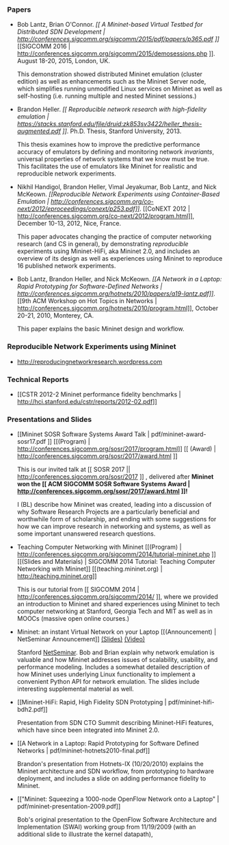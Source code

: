 ### Papers

<!-- was: pdf/mininet-conext12.pdf -->

* Bob Lantz, Brian O'Connor. *[[ A Mininet-based Virtual Testbed for Distributed SDN Development | http://conferences.sigcomm.org/sigcomm/2015/pdf/papers/p365.pdf ]]* [[SIGCOMM 2016 | http://conferences.sigcomm.org/sigcomm/2015/demosessions.php ]]. August 18-20, 2015, London, UK.

  This demonstration showed distributed Mininet emulation (cluster edition) as well as enhancements such as the Mininet Server node, which simplifies running unmodified Linux services on Mininet as well as self-hosting (i.e. running multiple and nested Mininet sessions.)

* Brandon Heller. *[[ Reproducible network research with high-fidelity emulation | https://stacks.stanford.edu/file/druid:zk853sv3422/heller_thesis-augmented.pdf ]]*. Ph.D. Thesis, Stanford University, 2013.

  This thesis examines how to improve the predictive performance accuracy of emulators by defining and monitoring network *invariants*, universal properties of network systems that we know must be true. This facilitates the use of emulators like Mininet for realistic and reproducible network experiments.

* Nikhil Handigol, Brandon Heller, Vimal Jeyakumar, Bob Lantz, and Nick McKeown. *[[Reproducible Network Experiments using Container-Based Emulation | http://conferences.sigcomm.org/co-next/2012/eproceedings/conext/p253.pdf]]*. [[CoNEXT 2012 | http://conferences.sigcomm.org/co-next/2012/program.html]], December 10-13, 2012, Nice, France.

  This paper advocates changing the practice of computer networking research (and CS in general),
by demonstrating *reproducible* experiments using Mininet-HiFi, aka Mininet 2.0, and includes an overview of
its design as well as experiences using Mininet to reproduce 16 published network experiments.

<!-- was: pdf/a19-lantz.pdf -->

* Bob Lantz, Brandon Heller, and Nick McKeown. *[[A Network in a Laptop: Rapid Prototyping for Software-Defined Networks | http://conferences.sigcomm.org/hotnets/2010/papers/a19-lantz.pdf]]*. [[9th ACM Workshop on Hot Topics in Networks | http://conferences.sigcomm.org/hotnets/2010/program.html]], October 20-21, 2010, Monterey, CA.

  This paper explains the basic Mininet design and workflow.


### Reproducible Network Experiments using Mininet

* <http://reproducingnetworkresearch.wordpress.com>


### Technical Reports

* [[CSTR 2012-2 Mininet performance fidelity benchmarks | http://hci.stanford.edu/cstr/reports/2012-02.pdf]]

### Presentations and Slides

* [[Mininet SOSR Software Systems Award Talk | pdf/mininet-award-sosr17.pdf ]] [[(Program) | http://conferences.sigcomm.org/sosr/2017/program.html]] [[ (Award) | http://conferences.sigcomm.org/sosr/2017/award.html ]]

  This is our invited talk at [[ SOSR 2017 || http://conferences.sigcomm.org/sosr/2017 ]] , delivered after **Mininet won the [[ ACM SIGCOMM SOSR Software Systems Award | http://conferences.sigcomm.org/sosr/2017/award.html ]]!** 

  I (BL) describe how Mininet was created, leading into a discussion of why Software Research Projects are a particularly beneficial and worthwhile form of scholarship, and ending with some suggestions for how we can improve research in networking and systems, as well as some important unanswered research questions.

* Teaching Computer Networking with Mininet  [[(Program) | http://conferences.sigcomm.org/sigcomm/2014/tutorial-mininet.php ]] [[(Slides and Materials) | SIGCOMM 2014 Tutorial: Teaching Computer Networking with Mininet]] [[(teaching.mininet.org) | http://teaching.mininet.org]]

  This is our tutorial from [[ SIGCOMM 2014 | http://conferences.sigcomm.org/sigcomm/2014/ ]], where we provided an introduction to Mininet and shared experiences using Mininet to tech computer networking at Stanford, Georgia Tech and MIT as well as in MOOCs (massive open online courses.)

* Mininet: an instant Virtual Network on your Laptop [[(Announcement) | NetSeminar Announcement]] [(Slides)](pdf/mininet-netseminar.pdf) [(Video)](http://www.youtube.com/watch?v=90fBCO1MMTA)

  Stanford [NetSeminar](http://netseminar.stanford.edu). Bob and Brian explain why network emulation is valuable and how Mininet addresses issues of scalability, usability, and performance modeling. Includes a somewhat detailed description of how Mininet uses underlying Linux functionality to implement a convenient Python API for network emulation. The slides include interesting supplemental material as well.

* [[Mininet-HiFi: Rapid, High Fidelity SDN Prototyping | pdf/mininet-hifi-bdh2.pdf]]

  Presentation from SDN CTO Summit describing Mininet-HiFi features, which have since been integrated into   Mininet 2.0.

* [[A Network in a Laptop: Rapid Prototyping for Software Defined Networks | pdf/mininet-hotnets2010-final.pdf]]

  Brandon's presentation from Hotnets-IX (10/20/2010) explains the Mininet architecture and SDN workflow, from prototyping to hardware deployment, and includes a slide on adding performance fidelity to Mininet.

* [["Mininet: Squeezing a 1000-node OpenFlow Network onto a Laptop" | pdf/mininet-presentation-2009.pdf]]

  Bob's original presentation to the OpenFlow Software Architecture and Implementation (SWAI) working group from 11/19/2009 (with an additional slide to illustrate the kernel datapath),